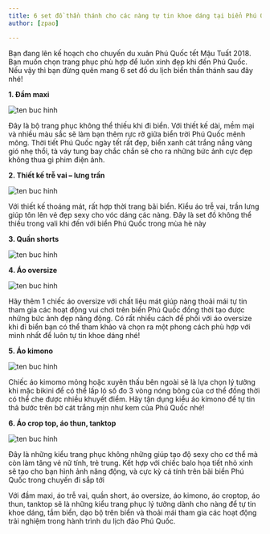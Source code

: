 ```yaml
---
title: 6 set đồ thần thánh cho các nàng tự tin khoe dáng tại biển Phú Quốc
author: [zpao]

---
```


Bạn đang lên kế hoạch cho chuyến du xuân Phú Quốc tết Mậu Tuất 2018. Bạn muốn chọn trang phục phù hợp để luôn xinh đẹp khi đến Phú Quốc. Nếu vậy thì bạn đừng quên mang 6 set đồ du lịch biển thần thánh sau đây nhé!

**1. Đầm maxi**

![ten buc hinh](https://www.sendo.vn/nhip-song/media/camnang/2015/07/1-dam-maxi-dao-pho1.jpg "ten buc hinh")

Đây là bộ trang phục không thể thiếu khi đi biển. Với thiết kế dài, mềm mại và nhiều màu sắc sẽ làm bạn thêm rực rỡ giữa biển trời Phú Quốc mênh mông. Thời tiết Phú Quốc ngày tết rất đẹp, biển xanh cát trắng nắng vàng gió nhẹ thổi, tà váy tung bay chắc chắn sẽ cho ra những bức ảnh cực đẹp không thua gì phim điện ảnh.

**2. Thiết kế trễ vai – lưng trần**

![ten buc hinh](https://phuquocxanh.com/vi/wp-content/uploads/2017/10/%E1%BA%A3nh-gh%C3%A9p-768x768.jpg "ten buc hinh")

Với thiết kế thoáng mát, rất hợp thời trang bãi biển. Kiểu áo trễ vai, trần lưng giúp tôn lên vẻ đẹp sexy cho vóc dáng các nàng. Đây là set đồ không thể thiếu trong vali khi đến với biển Phú Quốc trong mùa hè này

**3. Quần shorts**

![ten buc hinh](https://www.elleman.vn/wp-content/uploads/2016/03/26/ellemanvn-cach-ket-hop-quan-shorts-nam-va-giay-9.jpg "ten buc hinh")

**4. Áo oversize**

![ten buc hinh](https://www.dodongphuc.com/wp-content/uploads/2015/06/nang-dong-va-sang-tao-voi-ao-phong-oversize-6-398x500.jpg "ten buc hinh")

Hãy thêm 1 chiếc áo oversize với chất liệu mát giúp nàng thoải mái tự tin tham gia các hoạt động vui chơi trên biển Phú Quốc đồng thời tạo được những bức ảnh đẹp năng động. Có rất nhiều cách để phối với áo oversize khi đi biển bạn có thể tham khảo và chọn ra một phong cách phù hợp với mình nhất để luôn tự tin khoe dáng nhé!

**5. Áo kimono**

![ten buc hinh](https://phuquocxanh.com/vi/wp-content/uploads/2017/10/tour-t%E1%BA%BFt-ph%C3%BA-qu%E1%BB%91c-tr%E1%BB%8Dn-g%C3%B3i-2018-1-768x768.jpg "ten buc hinh")

Chiếc áo kimomo mỏng hoặc xuyên thấu bên ngoài sẽ là lựa chọn lý tưởng khi mặc bikini để có thể lấp ló số đo 3 vòng nóng bỏng của cơ thể đồng thời có thể che được nhiều khuyết điểm. Hãy tận dụng kiểu áo kimono để tự tin thả bước trên bờ cát trắng mịn như kem của Phú Quốc nhé!

**6. Áo crop top, áo thun, tanktop**

![ten buc hinh](https://media3.scdn.vn/img2/2018/4_17/ObzF8Y_simg_b5529c_250x250_maxb.png "ten buc hinh")

Đây là những kiểu trang phục không những giúp tạo độ sexy cho cơ thể mà còn làm tăng vẻ nữ tính, trẻ trung. Kết hợp với chiếc balo họa tiết nhỏ xinh sẽ tạo cho bạn hình ảnh năng động, và cực kỳ cá tính trên bãi biển Phú Quốc trong chuyến đi sắp tới

Với đầm maxi, áo trễ vai, quần short, áo oversize, áo kimono, áo croptop, áo thun, tanktop sẽ là những kiểu trang phục lý tưởng dành cho nàng để tự tin khoe dáng, tắm biển, dạo bộ trên biển và thoải mái tham gia các hoạt động trải nghiệm trong hành trình du lịch đảo Phú Quốc.